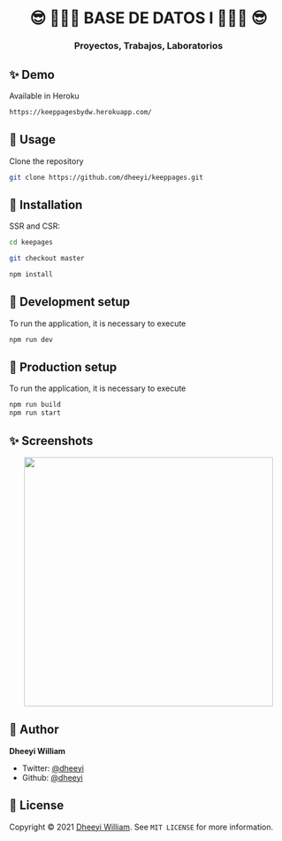 <h1 align="center"> 😎 👨🏽‍💻​ BASE DE DATOS I 👨🏽‍💻​ 😎​</h1>
<h3 align="center">Proyectos, Trabajos, Laboratorios </h3>

## ✨ Demo

Available in Heroku

```sh
https://keeppagesbydw.herokuapp.com/
```

## 🚀 Usage

Clone the repository

```sh
git clone https://github.com/dheeyi/keeppages.git
```

## 📖 Installation

SSR and CSR:

```sh
cd keepages

git checkout master

npm install
```

## 📖  Development setup

To run the application, it is necessary to execute

```sh
npm run dev
```

## 📖  Production setup

To run the application, it is necessary to execute

```sh
npm run build
npm run start
```

## ✨ Screenshots

<p align="center">
    <img src="https://dl.dropboxusercontent.com/s/q19g1hovmz2k6te/brave_7KJLTmUUHG.png" width="450">
</p>


## 👤 Author

**Dheeyi William**

- Twitter: [@dheeyi](https://twitter.com/dheeyi)
- Github: [@dheeyi](https://github.com/dheeyi)

## 📝 License

Copyright © 2021 [Dheeyi William](https://github.com/dheeyi).
See ``MIT LICENSE`` for more information.
